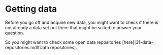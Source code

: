 # Getting data

Before you go off and acquire new data, you might want to check if there is not already a data set out there that might be suited to answer your question.

So you might want to check some open data repositories [here](31-data-repositories.md#Data repositories).
